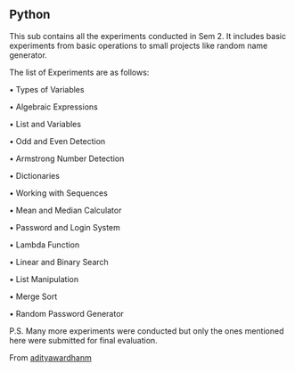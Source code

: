 ## Python 
This sub contains all the experiments conducted in Sem 2. 
It includes basic experiments from basic operations to small projects like random name generator.

The list of Experiments are as follows:

•	Types of Variables

•	Algebraic Expressions

•	List and Variables

•	Odd and Even Detection

•	Armstrong Number Detection

•	Dictionaries

•	Working with Sequences

•	Mean and Median Calculator

•	Password and Login System

•	Lambda Function

•	Linear and Binary Search

•	List Manipulation

•	Merge Sort

•	Random Password Generator

P.S. Many more experiments were conducted but only the ones mentioned here were submitted for final evaluation.

From [adityawardhanm](https://github.com/adityawardhanm)
